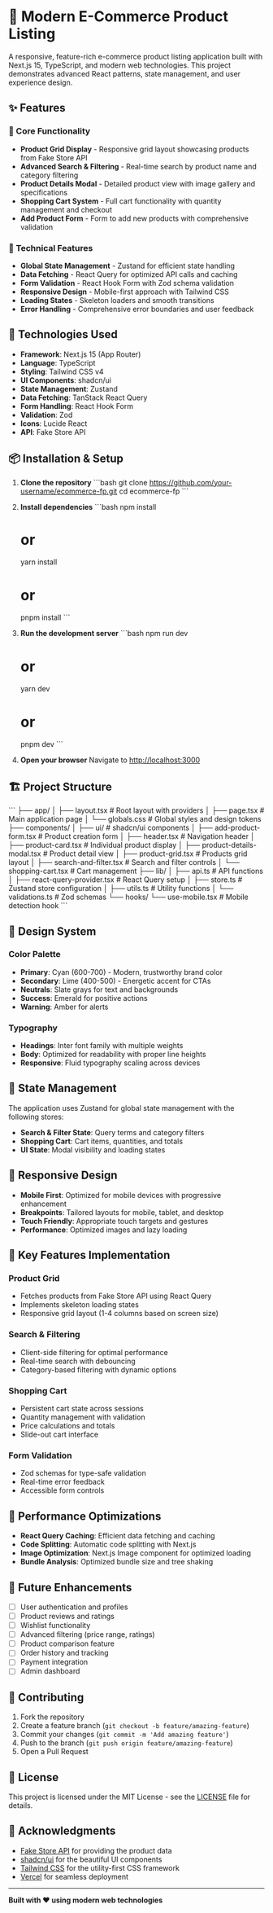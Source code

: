 # 🛒 Modern E-Commerce Product Listing

A responsive, feature-rich e-commerce product listing application built with Next.js 15, TypeScript, and modern web technologies. This project demonstrates advanced React patterns, state management, and user experience design.

## ✨ Features

### 🎯 Core Functionality
- **Product Grid Display** - Responsive grid layout showcasing products from Fake Store API
- **Advanced Search & Filtering** - Real-time search by product name and category filtering
- **Product Details Modal** - Detailed product view with image gallery and specifications
- **Shopping Cart System** - Full cart functionality with quantity management and checkout
- **Add Product Form** - Form to add new products with comprehensive validation

### 🔧 Technical Features
- **Global State Management** - Zustand for efficient state handling
- **Data Fetching** - React Query for optimized API calls and caching
- **Form Validation** - React Hook Form with Zod schema validation
- **Responsive Design** - Mobile-first approach with Tailwind CSS
- **Loading States** - Skeleton loaders and smooth transitions
- **Error Handling** - Comprehensive error boundaries and user feedback

## 🚀 Technologies Used

- **Framework**: Next.js 15 (App Router)
- **Language**: TypeScript
- **Styling**: Tailwind CSS v4
- **UI Components**: shadcn/ui
- **State Management**: Zustand
- **Data Fetching**: TanStack React Query
- **Form Handling**: React Hook Form
- **Validation**: Zod
- **Icons**: Lucide React
- **API**: Fake Store API

## 📦 Installation & Setup

1. **Clone the repository**
   \`\`\`bash
   git clone https://github.com/your-username/ecommerce-fp.git
   cd ecommerce-fp
   \`\`\`

2. **Install dependencies**
   \`\`\`bash
   npm install
   # or
   yarn install
   # or
   pnpm install
   \`\`\`

3. **Run the development server**
   \`\`\`bash
   npm run dev
   # or
   yarn dev
   # or
   pnpm dev
   \`\`\`

4. **Open your browser**
   Navigate to [http://localhost:3000](http://localhost:3000)

## 🏗️ Project Structure

\`\`\`
├── app/
│   ├── layout.tsx          # Root layout with providers
│   ├── page.tsx            # Main application page
│   └── globals.css         # Global styles and design tokens
├── components/
│   ├── ui/                 # shadcn/ui components
│   ├── add-product-form.tsx    # Product creation form
│   ├── header.tsx              # Navigation header
│   ├── product-card.tsx        # Individual product display
│   ├── product-details-modal.tsx  # Product detail view
│   ├── product-grid.tsx        # Products grid layout
│   ├── search-and-filter.tsx   # Search and filter controls
│   └── shopping-cart.tsx       # Cart management
├── lib/
│   ├── api.ts              # API functions
│   ├── react-query-provider.tsx  # React Query setup
│   ├── store.ts            # Zustand store configuration
│   ├── utils.ts            # Utility functions
│   └── validations.ts      # Zod schemas
└── hooks/
    └── use-mobile.tsx      # Mobile detection hook
\`\`\`

## 🎨 Design System

### Color Palette
- **Primary**: Cyan (600-700) - Modern, trustworthy brand color
- **Secondary**: Lime (400-500) - Energetic accent for CTAs
- **Neutrals**: Slate grays for text and backgrounds
- **Success**: Emerald for positive actions
- **Warning**: Amber for alerts

### Typography
- **Headings**: Inter font family with multiple weights
- **Body**: Optimized for readability with proper line heights
- **Responsive**: Fluid typography scaling across devices

## 🔄 State Management

The application uses Zustand for global state management with the following stores:

- **Search & Filter State**: Query terms and category filters
- **Shopping Cart**: Cart items, quantities, and totals
- **UI State**: Modal visibility and loading states

## 📱 Responsive Design

- **Mobile First**: Optimized for mobile devices with progressive enhancement
- **Breakpoints**: Tailored layouts for mobile, tablet, and desktop
- **Touch Friendly**: Appropriate touch targets and gestures
- **Performance**: Optimized images and lazy loading

## 🧪 Key Features Implementation

### Product Grid
- Fetches products from Fake Store API using React Query
- Implements skeleton loading states
- Responsive grid layout (1-4 columns based on screen size)

### Search & Filtering
- Client-side filtering for optimal performance
- Real-time search with debouncing
- Category-based filtering with dynamic options

### Shopping Cart
- Persistent cart state across sessions
- Quantity management with validation
- Price calculations and totals
- Slide-out cart interface

### Form Validation
- Zod schemas for type-safe validation
- Real-time error feedback
- Accessible form controls

## 🚀 Performance Optimizations

- **React Query Caching**: Efficient data fetching and caching
- **Code Splitting**: Automatic code splitting with Next.js
- **Image Optimization**: Next.js Image component for optimized loading
- **Bundle Analysis**: Optimized bundle size and tree shaking

## 🔮 Future Enhancements

- [ ] User authentication and profiles
- [ ] Product reviews and ratings
- [ ] Wishlist functionality
- [ ] Advanced filtering (price range, ratings)
- [ ] Product comparison feature
- [ ] Order history and tracking
- [ ] Payment integration
- [ ] Admin dashboard

## 🤝 Contributing

1. Fork the repository
2. Create a feature branch (`git checkout -b feature/amazing-feature`)
3. Commit your changes (`git commit -m 'Add amazing feature'`)
4. Push to the branch (`git push origin feature/amazing-feature`)
5. Open a Pull Request

## 📄 License

This project is licensed under the MIT License - see the [LICENSE](LICENSE) file for details.

## 🙏 Acknowledgments

- [Fake Store API](https://fakestoreapi.com/) for providing the product data
- [shadcn/ui](https://ui.shadcn.com/) for the beautiful UI components
- [Tailwind CSS](https://tailwindcss.com/) for the utility-first CSS framework
- [Vercel](https://vercel.com/) for seamless deployment

---

**Built with ❤️ using modern web technologies**
